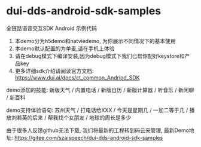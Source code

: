 # dui-dds-android-sdk-samples
全链路语音交互SDK Android 示例代码

1. 本demo分为h5demo和natviedemo, 为你展示不同情况下的基本使用
2. 本demo默认配置的为单麦,请在手机上体验
3. 请在debug模式下编译安装,因为debug模式下我们已帮你配好keystore和产品key
4. 更多详细sdk介绍请阅读官方文档: https://www.dui.ai/docs/ct_common_Andriod_SDK


demo添加的技能: 新版天气 / 内置电话 / 新版日历 / 新版计算器 / 听音乐 / 新闲聊 / 新百科

demo支持体验语句: 苏州天气 / 打电话给XXX / 今天是星期几 / 一加二等于几 / 播放刘若英的后来 / 帮我找个女朋友 / 地球的周长是多少

由于很多人反馈github无法下载, 我们将最新的工程转到码云来管理, 最新Demo地址: https://gitee.com/szaispeech/dui-dds-android-sdk-samples
